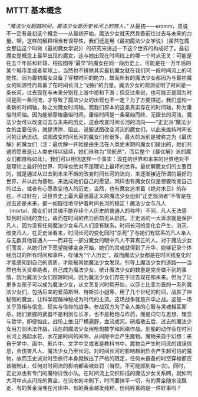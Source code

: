 ## MTTT 基本概念



​		*“魔法少女超越时间，魔法少女是历史长河上的旅人。”*
​		从最初——emmm，虽说不一定有最初这个概念——从最初开始，魔法少女就天然具备前往过去与未来的力量。啊，这样的解释相当有误导性，我们还是用《最初魔法少女学说》（虽然在魔女那边这个叫做《最初魔女学说》）的研究来讲述一下这个世界的构成好了。
​		最初魔女是概念上最早出现的魔女，这与她出现在时间线上的哪一个时点无关：可能是在五千年前和轩辕、柏拉图等“最早”的魔女在同一段历史上，可能是在一万年后的某个城市里或者星球上，当然也不排除其实最初魔女就在我们同一段时间流上的可能性。
​		因为最初魔女具备了穿梭时间的能力，故而所有的魔法少女都因为与最初魔女的同源性而具备了在时间长河上“划船”的力量。魔法少女的观测证明了时间是一条长河，过去现在与未来分别在上游中游和下游；但反过来说，也可能正是因为时间是同一条河流，才导致了魔法少女的出现也不一定？
​		为了方便描述，我们虚构一条新的时间轴，称之为魔女时间轴。而我们原本的这条真实存在的时间轴，称为庸俗时间轴。
​		因为能够穿梭庸俗时间，庸俗时间是一条至始而终、无限长的河流，魔法少女可以改变过去与未来的历史，这会改变时间长河的流向——“正史派”魔法少女的主要任务，就是清除、阻止、说服试图改变河流的魔女们，以此来维持时间长河的正确流动。试图改变时间长河的魔女们有很多，最大的派别是被称之为《最优解》的魔女们（注：最优解一开始是由生活在人类史末期的魔女们提出的，她们共通的愿景是让人类史得以延续，她们自称为“领航员”，而后整个《最优解》派的魔女们都自称如此）。我们可以相信这样一个事实：现在的世界和未来的世界绝对不是理论上最好的世界、同样也绝对不是理论上最坏的世界。最优解魔女们的主要目的，就是通过从过去到未来不断的改变时间长河的流向，来逐渐接近所谓的最好的世界，并以此为基础，来达成她们自己的愿望。同样也有魔女仅仅是想要改变自己的过去，或者有心愿改变他人的历史，当然，也有魔女追求着《绝对末日》的存在。不过好在，泛世界史上最大最强最正义的魔法少女组织”正史观测者“不管是在过去还是未来，都一如既往地守护着时间长河的稳定！
​		魔法少女与凡人（mortal，魔女们对灵魂不能存续个人历史的普通人的称呼）不同，凡人无法感知到时间线的变化，故而在时间的伟力面前无从抵抗。正史派的一大诉求就是保护凡人，因为没有任何魔法少女与凡人们没有联系。时间长河的变化会产生、消灭、改变凡人，在正史派看来，时间长河的变化同时“杀死”了与她们有联系的凡人亲人与无数其他普通人——而非在一部分魔女的眼中凡人不算真正的人。对于魔法少女们而言，从她们许下愿望能够变身开始，她们的灵魂就得到了升华，能够记录个体经历过的所有时间和事件，存储为“个人历史”。故而魔法少女都是在时间线变化时才能感知到自己的资质，才能被其她魔法少女发现，引导上魔法少女的道路——当然也有天资卓绝者，自己成为魔法少女。
​		统计魔法少女的数量是完全做不到的事情，因为魔法少女们超越时间。因为魔法少女们存在于过去现在和未来。但为了让更多女孩子可以成为魔法少女，从文艺复兴时期开始，以莎士比亚为首的一系列魔法少女们，包括后来的爱茵斯坦、特斯拉小姐等，用了几个世纪的时间，战胜了神秘侧的魔女，让科学超越神秘成为时代的主流。这场战争就是升华之战。这是一场关乎真相与信念、现实与信仰的战争。参战双方为了全人类的心智与灵魂相互厮杀。她们紧握的武器不是利剑与长矛，也不是枪炮与炸药，而是词句与思想、理念与哲学。即便如此，战场上依旧尸横遍野，血流成河。硝烟散去后，过去的魔法少女用刀剑术法作战，现在的魔法少女用枪炮数学和网络作战。
​		划船的动作会在时间长河上溅起水花，水花是时间的间隙，从间隙中会产生魔物。魔物来自于幻想：来自于梦中、画中、影片中、文字中又或者是教科书中。魔物会产生时间流的错误信息，会伤害凡人、魔法少女乃至长河。对时间长河的影响越剧烈会产生越可怕的魔物，故而正史派对时空旅行本身就做出了严格的限定，任何未报备的时空穿梭都应该被制止，任何对时间流的影响都会被处罚（当然，不可能抓到每一次)。同时，正史派也有专门的魔物讨伐小队。
​		在时间流上交织形成的魔法少女关系网，就如同大河中点点闪烁的黄金。在流水的冲刷下，时间要抹平一切，有的黄金随水流飘走、有的黄金深埋在河床中、有的黄金越发纯粹。但纯粹真的是一件好事吗？